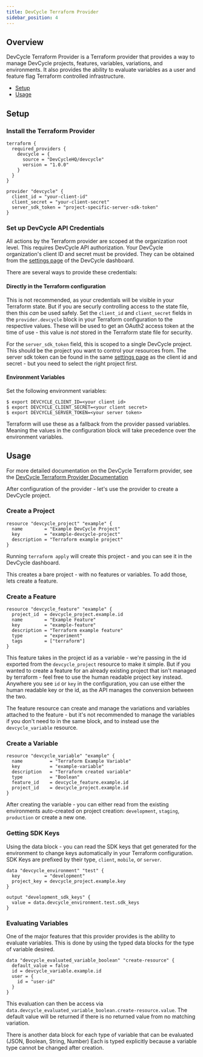 ```yaml
---
title: DevCycle Terraform Provider
sidebar_position: 4
---
```


## Overview

DevCycle Terraform Provider is a Terraform provider that provides a way to manage DevCycle projects, features, variables, variations, and environments.
It also provides the ability to evaluate variables as a user and feature flag Terraform controlled infrastructure.

<!-- toc -->
* [Setup](#setup)
* [Usage](#usage)
<!-- tocstop -->

## Setup

### Install the Terraform Provider
```hcl
terraform {
  required_providers {
    devcycle = {
      source = "DevCycleHQ/devcycle"
      version = "1.0.0"
    }
  }
}

provider "devcycle" {
  client_id = "your-client-id"
  client_secret = "your-client-secret"
  server_sdk_token = "project-specific-server-sdk-token"
}
```

### Set up DevCycle API Credentials
All actions by the Terraform provider are scoped at the organization root level. This requires DevCycle API authorization.
Your DevCycle organization's client ID and secret must
be provided. They can be obtained from the [settings page](https://app.devcycle.com/settings) of the DevCycle dashboard.

There are several ways to provide these credentials:
#### Directly in the Terraform configuration
This is not recommended, as your credentials will be visible in your Terraform state. But if you are securly controlling access to the state file, then this _can_ be used safely.
Set the `client_id` and `client_secret` fields in the `provider.devcycle` block in your Terraform configuration to the respective values.
These will be used to get an OAuth2 access token at the time of use - this value is _not_ stored in the Terraform state file for security.

For the `server_sdk_token` field, this is scoped to a single DevCycle project. This should be the project you want to control your resources from.
The server sdk token can be found in the same [settings page](https://app.devcycle.com/settings) as the client id and secret - but you need to select the right 
project first.

#### Environment Variables
Set the following environment variables:
```shell
$ export DEVCYCLE_CLIENT_ID=<your client id>
$ export DEVCYCLE_CLIENT_SECRET=<your client secret>
$ export DEVCYCLE_SERVER_TOKEN=<your server token>
```
Terraform will use these as a fallback from the provider passed variables. Meaning the values in the configuration block will take
precedence over the environment variables.

## Usage

For more detailed documentation on the DevCycle Terraform provider, see the [DevCycle Terraform Provider Documentation](https://registry.terraform.io/providers/DevCycleHQ/devcycle)

After configuration of the provider - let's use the provider to create a DevCycle project.

### Create a Project
```hcl
resource "devcycle_project" "example" {
  name        = "Example DevCycle Project"
  key         = "example-devcycle-project"
  description = "Terraform example project"
}
```

Running `terraform apply` will create this project - and you can see it in the DevCycle dashboard.

This creates a bare project - with no features or variables. To add those, lets create a feature.

### Create a Feature
```hcl
resource "devcycle_feature" "example" {
  project_id  = devcycle_project.example.id
  name        = "Example Feature"
  key         = "example-feature"
  description = "Terraform example feature"
  type        = "experiment"
  tags        = ["terraform"]
}
```

This feature takes in the project id as a variable - we're passing in the id exported from the `devcycle_project` resource to make it 
simple. But if you wanted to create a feature for an already existing project that isn't managed by terraform - feel free to use the human readable
project key instead. Anywhere you see `id` or `key` in the configuration, you can use either the human readable key or the id, as the API manages the conversion between the two.

The feature resource can create and manage the variations and variables attached to the feature - but it's not recommended to manage the variables if you don't need to in the same block,
and to instead use the `devcycle_variable` resource.

### Create a Variable
```hcl
resource "devcycle_variable" "example" {
  name          = "Terraform Example Variable"
  key           = "example-variable"
  description   = "Terraform created variable"
  type          = "Boolean"
  feature_id    = devcycle_feature.example.id
  project_id    = devcycle_project.example.id
}
```

After creating the variable - you can either read from the existing environments auto-created on project creation: `development`, `staging`, `production` or create a new one.


### Getting SDK Keys
Using the data block - you can read the SDK keys that get generated for the environment to change keys automatically in your Terraform configuration.
SDK Keys are prefixed by their type, `client`, `mobile`, or `server`.

```hcl
data "devcycle_environment" "test" {
  key         = "development"
  project_key = devcycle_project.example.key
}

output "development_sdk_keys" {
  value = data.devcycle_environment.test.sdk_keys
}
```

### Evaluating Variables

One of the major features that this provider provides is the ability to evaluate variables. This is done by using the typed data blocks for the type of variable desired.

```hcl
data "devcycle_evaluated_variable_boolean" "create-resource" {
  default_value = false
  id = devcycle_variable.example.id
  user = {
    id = "user-id"
  }
}
```

This evaluation can then be access via `data.devcycle_evaluated_variable_boolean.create-resource.value`. The default value will be returned if there is no returned value from no matching variation.

There is another data block for each type of variable that can be evaluated (JSON, Boolean, String, Number) Each is typed explicitly because a variable type cannot be changed after creation.
